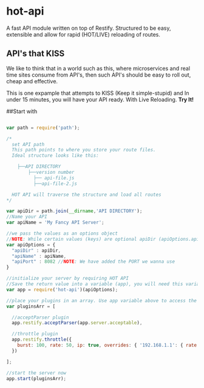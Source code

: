 # hot-api
A fast API module written on top of Restify. Structured to be easy, extensible and allow for rapid (HOT/LIVE) reloading of routes.

## API's that KISS
We like to think that in a world such as this, where microservices and real time sites consume from API's, then such API's should be easy to roll out, cheap and effective.

This is one expample that attempts to KISS (Keep it simple-stupid) and In under 15 minutes, you will have your API ready. With Live Reloading. **Try It!**

##Start with

```javascript

var path = require('path');

/*
  set API path
  This path points to where you store your route files.
  Ideal structure looks like this:

    ├──API DIRECTORY
        ├──version number
          ├── api-file.js
          ├──api-file-2.js

  HOT API will traverse the structure and load all routes
*/

var apiDir = path.join(__dirname,'API DIRECTORY');
//Name your API
var apiName = 'My Fancy API Server';

//we pass the values as an options object
//NOTE: While certain values (keys) are optional apiDir (apiOptions.apiDir) is not and must be entered and be a valid directory path
var apiOptions = {
  "apiDir" : apiDir,
  "apiName" : apiName,
  "apiPort" : 8082 //NOTE: We have added the PORT we wanna use
}

//initialize your server by requiring HOT API
//Save the return value into a variable (app), you will need this variable to load your plugins
var app = require('hot-api')(apiOptions);

//place your plugins in an array. Use app variable above to access the restify & server objects
var pluginsArr = [

  //acceptParser plugin
  app.restify.acceptParser(app.server.acceptable),

  //throttle plugin
  app.restify.throttle({
    burst: 100, rate: 50, ip: true, overrides: { '192.168.1.1': { rate: 0, burst: 0 } }
  })

];

//start the server now
app.start(pluginsArr);


```
